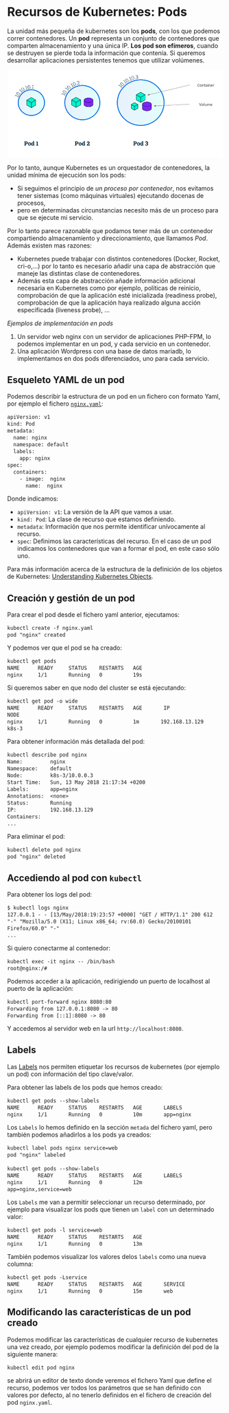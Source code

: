 # Recursos de Kubernetes: Pods

La unidad más pequeña de kubernetes son los **pods**, con los que podemos correr contenedores. Un **pod** representa un conjunto de contenedores que comparten almacenamiento y una única IP. **Los pod son efímeros**, cuando se destruyen se pierde toda la información que contenía. Si queremos desarrollar aplicaciones persistentes tenemos que utilizar volúmenes.

![pod](img/pod.png)

Por lo tanto, aunque Kubernetes es un orquestador de contenedores, la unidad mínima de ejecución son los pods:

* Si seguimos el principio de *un proceso por contenedor*, nos evitamos tener sistemas (como máquinas virtuales) ejecutando docenas de procesos, 
* pero en determinadas circunstancias necesito más de un proceso para que se ejecute mi servicio. 

Por lo tanto parece razonable que podamos tener más de un contenedor compartiendo almacenamiento y direccionamiento, que llamamos *Pod*. Además existen mas razones:

* Kubernetes puede trabajar con distintos contenedores (Docker, Rocket, cri-o,...) por lo tanto es necesario añadir una capa de abstracción que maneje las distintas clase de contenedores.
* Además esta capa de abstracción añade información adicional necesaria en Kubernetes como por ejemplo, políticas de reinicio, comprobación de que la aplicación esté inicializada (readiness probe), comprobación de que la aplicación haya realizado alguna acción especificada (liveness probe), ...

*Ejemplos de implementación en pods*

1. Un servidor web nginx con un servidor de aplicaciones PHP-FPM, lo podemos implementar en un pod, y cada servicio en un contenedor. 
2. Una aplicación Wordpress con una base de datos mariadb, lo implementamos en dos pods diferenciados, uno para cada servicio.

## Esqueleto YAML de un pod

Podemos describir la estructura de un pod en un fichero con formato Yaml, por ejemplo el fichero [`nginx.yaml`](ejemplos/nginx/nginx.yaml):

    apiVersion: v1
    kind: Pod
    metadata:
      name: nginx
      namespace: default
      labels:
        app: nginx
    spec:
      containers:
        - image:  nginx
          name:  nginx

Donde indicamos:

* `apiVersion: v1`: La versión de la API que vamos a usar.
* `kind: Pod`: La clase de recurso que estamos definiendo.
* `metadata`: Información que nos permite identificar unívocamente al recurso.
* `spec`: Definimos las características del recurso. En el caso de un pod indicamos los contenedores que van a formar el pod, en este caso sólo uno.

Para más información acerca de la estructura de la definición de los objetos de Kubernetes: [Understanding Kubernetes Objects](https://kubernetes.io/docs/concepts/overview/working-with-objects/kubernetes-objects/).

## Creación y gestión de un pod

Para crear el pod desde el fichero yaml anterior, ejecutamos:

    kubectl create -f nginx.yaml
    pod "nginx" created

Y podemos ver que el pod se ha creado:

    kubectl get pods
    NAME      READY     STATUS    RESTARTS   AGE
    nginx     1/1       Running   0          19s

Si queremos saber en que nodo del cluster se está ejecutando:

    kubectl get pod -o wide
    NAME      READY     STATUS    RESTARTS   AGE       IP                   NODE
    nginx     1/1       Running   0          1m       192.168.13.129    k8s-3


Para obtener información más detallada del pod:

    kubectl describe pod nginx
    Name:         nginx
    Namespace:    default
    Node:         k8s-3/10.0.0.3
    Start Time:   Sun, 13 May 2018 21:17:34 +0200
    Labels:       app=nginx
    Annotations:  <none>
    Status:       Running
    IP:           192.168.13.129
    Containers:
    ...

Para eliminar el pod:

    kubectl delete pod nginx
    pod "nginx" deleted


## Accediendo al pod con `kubectl`

Para obtener los logs del pod:

    $ kubectl logs nginx
    127.0.0.1 - - [13/May/2018:19:23:57 +0000] "GET / HTTP/1.1" 200 612     "-" "Mozilla/5.0 (X11; Linux x86_64; rv:60.0) Gecko/20100101    Firefox/60.0" "-"
    ...

Si quiero conectarme al contenedor:

    kubectl exec -it nginx -- /bin/bash
    root@nginx:/# 

Podemos acceder a la aplicación, redirigiendo un puerto de localhost al puerto de la aplicación:

    kubectl port-forward nginx 8080:80
    Forwarding from 127.0.0.1:8080 -> 80
    Forwarding from [::1]:8080 -> 80

Y accedemos al servidor web en la url `http://localhost:8080`.

## Labels

Las [Labels](https://kubernetes.io/docs/concepts/overview/working-with-objects/labels/) nos permiten etiquetar los recursos de kubernetes (por ejemplo un pod) con información del tipo clave/valor.

Para obtener las labels de los pods que hemos creado:

    kubectl get pods --show-labels
    NAME      READY     STATUS    RESTARTS   AGE       LABELS
    nginx     1/1       Running   0          10m       app=nginx

Los `Labels` lo hemos definido en la sección `metada` del fichero yaml, pero también podemos añadirlos a los pods ya creados:

    kubectl label pods nginx service=web
    pod "nginx" labeled

    kubectl get pods --show-labels
    NAME      READY     STATUS    RESTARTS   AGE       LABELS
    nginx     1/1       Running   0          12m       app=nginx,service=web

Los `Labels` me van a permitir seleccionar un recurso determinado, por ejemplo para visualizar los pods que tienen un `label` con un determinado valor:

    kubectl get pods -l service=web
    NAME      READY     STATUS    RESTARTS   AGE
    nginx     1/1       Running   0          13m

También podemos visualizar los valores delos `labels` como una nueva columna:

    kubectl get pods -Lservice
    NAME      READY     STATUS    RESTARTS   AGE       SERVICE
    nginx     1/1       Running   0          15m       web

## Modificando las características de un pod creado

Podemos modificar las características de cualquier recurso de kubernetes una vez creado, por ejemplo podemos modificar la definición del pod de la siguiente manera:

    kubectl edit pod nginx

se abrirá un editor de texto donde veremos el fichero Yaml que define el recurso, podemos ver todos los parámetros que se han definido con valores por defecto, al no tenerlo definidos en el fichero de creación del pod `nginx.yaml`.